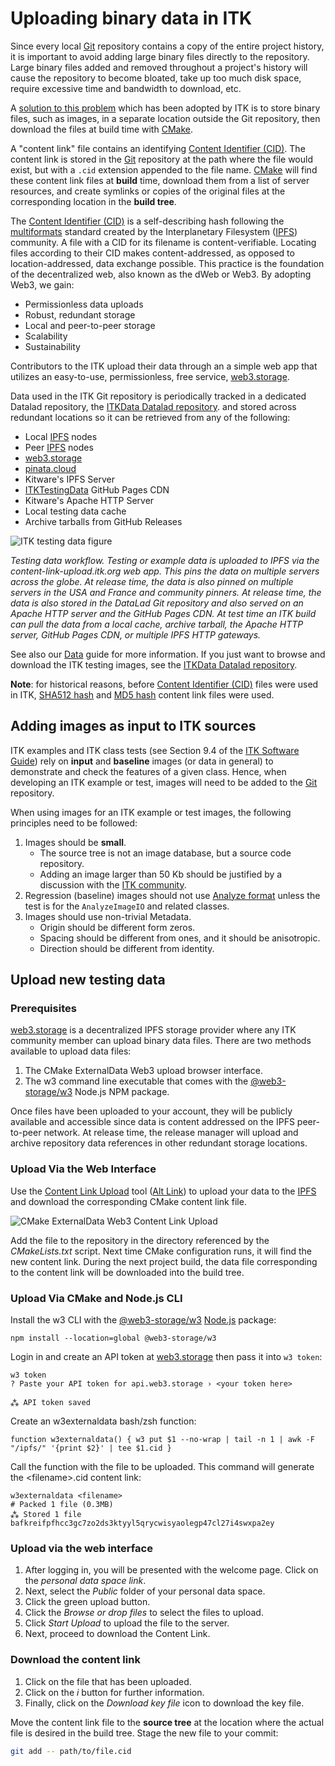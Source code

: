 Uploading binary data in ITK
============================

Since every local [Git] repository contains a copy of the entire project
history, it is important to avoid adding large binary files directly to the
repository. Large binary files added and removed throughout a project's history
will cause the repository to become bloated, take up too much disk space,
require excessive time and bandwidth to download, etc.

A [solution to this problem] which has been adopted by ITK is to store binary
files, such as images, in a separate location outside the Git repository, then
download the files at build time with [CMake].

A "content link" file contains an identifying [Content Identifier (CID)]. The content
link is stored in the [Git] repository at the path where the file would exist,
but with a `.cid` extension appended to the file name. [CMake] will find
these content link files at **build** time, download them from a list of server
resources, and create symlinks or copies of the original files at the
corresponding location in the **build tree**.

The [Content Identifier (CID)] is a self-describing hash following the
[multiformats] standard created by the
Interplanetary Filesystem ([IPFS]) community. A file
with a CID for its filename is content-verifiable. Locating files
according to their CID makes content-addressed, as opposed to
location-addressed, data exchange possible. This practice is the
foundation of the decentralized web, also known as the dWeb or Web3. By
adopting Web3, we gain:

  - Permissionless data uploads
  - Robust, redundant storage
  - Local and peer-to-peer storage
  - Scalability
  - Sustainability

Contributors to the ITK upload their data through an a simple web app
that utilizes an easy-to-use, permissionless, free service, [web3.storage].

Data used in the ITK Git repository is periodically tracked in a
dedicated Datalad repository, the [ITKData Datalad repository].
and stored across redundant locations so it can be retrieved from any of
the following:

  - Local [IPFS](https://ipfs.io/) nodes
  - Peer [IPFS](https://ipfs.io/) nodes
  - [web3.storage](https://web3.storage/)
  - [pinata.cloud](https://pinata.cloud)
  - Kitware's IPFS Server
  - [ITKTestingData] GitHub Pages CDN
  - Kitware's Apache HTTP Server
  - Local testing data cache
  - Archive tarballs from GitHub Releases

![ITK testing data figure](./itk-testing-data.png)

*Testing data workflow. Testing or example data is uploaded to IPFS via the content-link-upload.itk.org web app.
This pins the data on multiple servers across the globe.
At release time, the data is also pinned on multiple servers in the USA and France and community pinners.
At release time, the data is also stored in the DataLad Git repository and also served on an Apache HTTP server and the GitHub Pages CDN.
At test time an ITK build can pull the data from a local cache, archive tarball, the Apache HTTP server, GitHub Pages CDN, or multiple IPFS HTTP gateways.*

See also our [Data](data.md) guide for more information. If you just
want to browse and download the ITK testing images, see the
[ITKData Datalad repository].

**Note**: for historical reasons, before [Content Identifier (CID)] files were
used in ITK, [SHA512 hash] and [MD5 hash] content link files were used.

Adding images as input to ITK sources
-------------------------------------

ITK examples and ITK class tests (see Section 9.4 of the
[ITK Software Guide]) rely on **input** and **baseline** images (or data in
general) to demonstrate and check the features of a given class. Hence, when
developing an ITK example or test, images will need to be added to the [Git]
repository.

When using images for an ITK example or test images, the following principles
need to be followed:

  1. Images should be **small**.
     * The source tree is not an image database, but a source code repository.
     * Adding an image larger than 50 Kb should be justified by a discussion
      with the [ITK community].
  2. Regression (baseline) images should not use [Analyze format] unless the
     test is for the `AnalyzeImageIO` and related classes.
  3. Images should use non-trivial Metadata.
     * Origin should be different form zeros.
     * Spacing should be different from ones, and it should be anisotropic.
     * Direction should be different from identity.

Upload new testing data
-----------------------

### Prerequisites

[web3.storage] is a decentralized IPFS storage
provider where any ITK community member can upload binary data files.
There are two methods available to upload data files:

1.  The CMake ExternalData Web3 upload browser interface.
2.  The <span class="title-ref">w3</span> command line executable that
    comes with the [@web3-storage/w3] Node.js NPM package.

Once files have been uploaded to your account, they will be publicly
available and accessible since data is content addressed on the IPFS
peer-to-peer network. At release time, the release manager will upload
and archive repository data references in other redundant storage
locations.

### Upload Via the Web Interface

Use the [Content Link Upload]
tool ([Alt Link]) to
upload your data to the [IPFS] and download the
corresponding CMake content link file.

![[CMake ExternalData Web3
Content Link Upload](https://content-link-upload.itk.org/)](./content-link-upload.png)

Add the file to the repository in the directory referenced by the *CMakeLists.txt*
script.  Next time CMake configuration runs, it will find the new content link.
During the next project build, the data file corresponding to the content link will be
downloaded into the build tree.

### Upload Via CMake and Node.js CLI

Install the <span class="title-ref">w3</span> CLI with the
[@web3-storage/w3] [Node.js] package:

``` shell
npm install --location=global @web3-storage/w3
```

Login in and create an API token at
[web3.storage] then pass it into `w3 token`:

``` shell
w3 token
? Paste your API token for api.web3.storage › <your token here>

⁂ API token saved
```

Create an <span class="title-ref">w3externaldata</span> bash/zsh
function:

``` shell
function w3externaldata() { w3 put $1 --no-wrap | tail -n 1 | awk -F "/ipfs/" '{print $2}' | tee $1.cid }
```

Call the function with the file to be uploaded. This command will
generate the <span class="title-ref">\<filename\>.cid</span> content
link:

``` shell
w3externaldata <filename>
# Packed 1 file (0.3MB)
⁂ Stored 1 file
bafkreifpfhcc3gc7zo2ds3ktyyl5qrycwisyaolegp47cl27i4swxpa2ey
```

### Upload via the web interface

  1. After logging in, you will be presented with the welcome page. Click on
     the *personal data space link*.
  2. Next, select the *Public* folder of your personal data space.
  3. Click the green upload button.
  4. Click the *Browse or drop files* to select the files to upload.
  5. Click *Start Upload* to upload the file to the server.
  6. Next, proceed to download the Content Link.

### Download the content link

  1. Click on the file that has been uploaded.
  2. Click on the *i* button for further information.
  3. Finally, click on the *Download key file* icon to download the key file.

Move the content link file to the **source tree** at the location where the
actual file is desired in the build tree. Stage the new file to your commit:

```bash
git add -- path/to/file.cid
```

[Alt Link]: https://content-link-upload.itk.eth.limo
[Analyze format]: http://www.grahamwideman.com/gw/brain/analyze/formatdoc.htm
[Content Identifier (CID)]: https://docs.ipfs.tech/concepts/content-addressing/
[Content Link Upload]: https://content-link-upload.itk.org
[CONTRIBUTING.md]: ../CONTRIBUTING.md
[CMake]: https://cmake.org/
[Git]: https://git-scm.com/
[IPFS]: https://ipfs.io/
[ITKData Datalad repository]: https://gin.g-node.org/InsightSoftwareConsortium/ITKData/src/main
[ITK community]: https://discourse.itk.org/
[ITK Sphinx Examples]: https://itk.org/ITKExamples/index.html
[ITK Software Guide]: https://itk.org/ItkSoftwareGuide.pdf
[ITKTestingData]: https://github.com/InsightSoftwareConsortium/ITKTestingData
[MD5 hash]: https://en.wikipedia.org/wiki/MD5
[multiformats]: https://multiformats.io/
[Node.js]: https://nodejs.org/
[SHA512 hash]: https://en.wikipedia.org/wiki/SHA-2
[solution to this problem]: https://blog.kitware.com/cmake-externaldata-using-large-files-with-distributed-version-control/
[web3.storage]: https://web3.storage/
[@web3-storage/w3]: https://www.npmjs.com/package/@web3-storage/w3